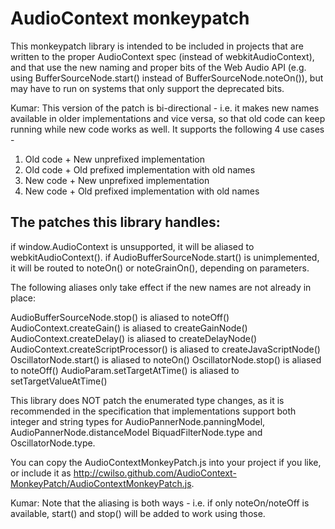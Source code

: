 AudioContext monkeypatch
==============================

This monkeypatch library is intended to be included in projects that are
written to the proper AudioContext spec (instead of webkitAudioContext), 
and that use the new naming and proper bits of the Web Audio API (e.g. 
using BufferSourceNode.start() instead of BufferSourceNode.noteOn()), but may
have to run on systems that only support the deprecated bits.

Kumar: This version of the patch is bi-directional - i.e. it makes new
names available in older implementations and vice versa, so that old
code can keep running while new code works as well. It supports
the following 4 use cases -

1. Old code + New unprefixed implementation
2. Old code + Old prefixed implementation with old names
3. New code + New unprefixed implementation
4. New code + Old prefixed implementation with old names

The patches this library handles:
---------------------------------
if window.AudioContext is unsupported, it will be aliased to webkitAudioContext().
if AudioBufferSourceNode.start() is unimplemented, it will be routed to noteOn() or
noteGrainOn(), depending on parameters.

The following aliases only take effect if the new names are not already in place:

AudioBufferSourceNode.stop() is aliased to noteOff()
AudioContext.createGain() is aliased to createGainNode()
AudioContext.createDelay() is aliased to createDelayNode()
AudioContext.createScriptProcessor() is aliased to createJavaScriptNode()
OscillatorNode.start() is aliased to noteOn()
OscillatorNode.stop() is aliased to noteOff()
AudioParam.setTargetAtTime() is aliased to setTargetValueAtTime()

This library does NOT patch the enumerated type changes, as it is 
recommended in the specification that implementations support both integer
and string types for AudioPannerNode.panningModel, AudioPannerNode.distanceModel 
BiquadFilterNode.type and OscillatorNode.type.

You can copy the AudioContextMonkeyPatch.js into your project if you
like, or include it as http://cwilso.github.com/AudioContext-MonkeyPatch/AudioContextMonkeyPatch.js.

Kumar: Note that the aliasing is both ways - i.e. if only noteOn/noteOff is
available, start() and stop() will be added to work using those.
